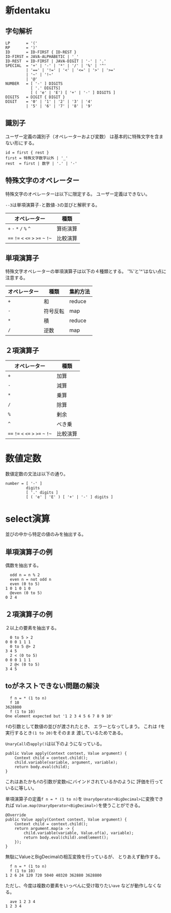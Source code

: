 # 新dentaku

## 字句解析

```
LP       = '('
RP       = ')'
ID       = ID-FIRST { ID-REST }
ID-FIRST = JAVA-ALPHABETIC | '_'
ID-REST  = ID-FIRST | JAVA-DIGIT | '-' | '.'
SPECIAL  = '+' | '-' | '*' | '/' | '%' | '^'
         | '==' | '!=' | '<' | '<=' | '>' | '>='
         | '~' | '!~'
         | '@'
NUMBER   = [ '-' ] DIGITS
           [ '.' DIGITS]
           [ ( 'e' | 'E') [ '+' | '-' ] DIGITS ]
DIGITS   = DIGIT { DIGIT }
DIGIT    = '0' | '1' | '2' | '3' | '4'
         | '5' | '6' | '7' | '8' | '9'
```

## 識別子
ユーザー定義の識別子（オペレーターおよび変数）
は基本的に特殊文字を含まない形にする。

```
id = first { rest }
first = 特殊文字数字以外 | '_'
rest  = first | 数字 | '.' | '-' 
```

## 特殊文字のオペレーター

特殊文字のオペレーターは以下に限定する。
ユーザー定義はできない。

`--3`は単項演算子`-`と数値`-3`の並びと解釈する。

|オペレーター|種類|
|-|-|
|`+` `-` `*` `/` `%` `^`|算術演算|
|`==` `!=` `<` `<=` `>` `>=` `~` `!~`|比較演算|

## 単項演算子

特殊文字オペレーターの単項演算子は以下の４種類とする。
'%'と'^'はない点に注意する。

|オペレーター|種類|集約方法|
|-|-|-|
|`+` |和|reduce|
|`-` |符号反転|map|
|`*` |積|reduce|
|`/` |逆数|map|

## ２項演算子

|オペレーター|種類|
|-|-|
|`+` |加算|
|`-` |減算|
|`*` |乗算|
|`/` |除算|
|`%` |剰余|
|`^` |べき乗|
|`==` `!=` `<` `<=` `>` `>=` `~` `!~`|比較演算|

# 数値定数

数値定数の文法は以下の通り。

```
number = [ '-' ]
         digits
         [ '.' digits ]
         [ ( 'e' | 'E' ) [ '+' | '-' ] digits ]
```

# select演算

並びの中から特定の値のみを抽出する。

## 単項演算子の例

偶数を抽出する。

```
  odd n = n % 2
  even n = not odd n
  even (0 to 5)
1 0 1 0 1 0
  @even (0 to 5)
0 2 4
```
## ２項演算子の例

２以上の要素を抽出する。

```
  0 to 5 > 2
0 0 0 1 1 1
  0 to 5 @> 2
3 4 5
  2 < (0 to 5)
0 0 0 1 1 1
  2 @< (0 to 5)
3 4 5
```

## toがネストできない問題の解決

```
  f n = * (1 to n)
  f 10
3628800
  f (1 to 10)
One element expected but '1 2 3 4 5 6 7 8 9 10'
```

`f`の引数として数値の並びが渡されたとき、
エラーとなってしまう。
これは `f`を実行するとき`(1 to 20)`をそのまま
渡しているためである。

`UnaryCall`の`apply()`は以下のようになっている。

```
public Value apply(Context context, Value argument) {
    Context child = context.child();
    child.variable(variable, argument, variable);
    return body.eval(child);
}
```

これはあたかも`f`の引数が変数`n`にバインドされているかのように
評価を行っているに等しい。

単項演算子の定義`f n = * (1 to n)`を
`UnaryOperator<BigDecimal>`に変換できれば
`Value.map(UnaryOperator<BigDecimal>)`を使うことができる。

```
@Override
public Value apply(Context context, Value argument) {
    Context child = context.child();
    return argument.map(a -> {
        child.variable(variable, Value.of(a), variable);
        return body.eval(child).oneElement();
    });
}
```

無駄にValueとBigDecimalの相互変換を行っているが、
とりあえず動作する。

```
  f n = * (1 to n)
  f (1 to 10)
1 2 6 24 120 720 5040 40320 362880 3628800
```

ただし、今度は複数の要素をいっぺんに受け取りたい`ave`
などが動作しなくなる。

```
  ave 1 2 3 4
1 2 3 4
```